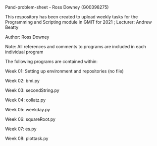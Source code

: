 Pand-problem-sheet - Ross Downey (G00398275)

This respository has been created to upload weekly tasks for the Programming and Scripting module in GMIT for 2021 ; Lecturer: Andrew Beatty

Author: Ross Downey

Note: All references and comments to programs are included in each individual program

The following programs are contained within:

Week 01: Setting up environment and repositories (no file)

Week 02: bmi.py

Week 03: secondString.py

Week 04: collatz.py

Week 05: weekday.py

Week 06: squareRoot.py

Week 07: es.py

Week 08: plottask.py
